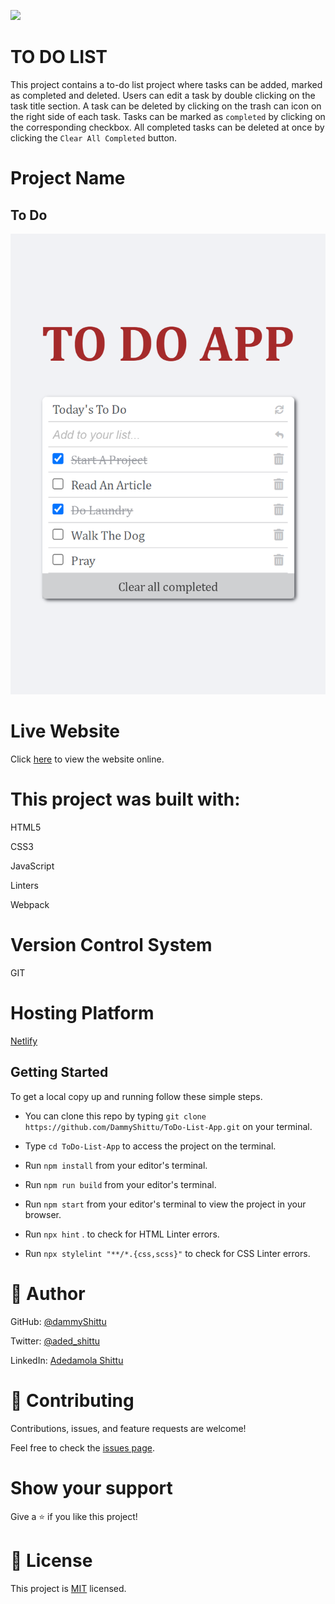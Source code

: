 ![](https://img.shields.io/badge/Microverse-blueviolet)

# TO DO LIST

 This project contains a to-do list project where tasks can be added, marked as completed and deleted.
 Users can edit a task by double clicking on the task title section.
 A task can be deleted by clicking on the trash can icon on the right side of each task.
 Tasks can be marked as `completed` by clicking on the corresponding checkbox.
 All completed tasks can be deleted at once by clicking the `Clear All Completed` button. 

# Project Name

## To Do

![Image of the mobile view](./src/screenshot.png)


# Live Website

Click [here](https://todolistsappp.netlify.app/) to view the website online.


# This project was built with:

HTML5

CSS3

JavaScript

Linters

Webpack

# Version Control System

GIT

# Hosting Platform

[Netlify](https://www.netlify.com/)

## Getting Started

To get a local copy up and running follow these simple steps.

- You can clone this repo by typing `git clone https://github.com/DammyShittu/ToDo-List-App.git` on your terminal.

- Type `cd ToDo-List-App` to access the project on the terminal.
  
- Run `npm install` from your editor's terminal.

- Run `npm run build` from your editor's terminal.

- Run `npm start` from your editor's terminal to view the project in your browser.

- Run `npx hint` . to check for HTML Linter errors.

- Run `npx stylelint "**/*.{css,scss}"` to check for CSS Linter errors.

# 👤 Author

GitHub: [@dammyShittu](https://github.com/DammyShittu/)

Twitter: [@aded_shittu](https://twitter.com/aded_shittu/)

LinkedIn: [Adedamola Shittu](linkedin.com/in/adedamola-shittu-3ab465172/)

# 🤝 Contributing

Contributions, issues, and feature requests are welcome!

Feel free to check the [issues page](https://github.com/DammyShittu/WeSingAfrica-Capstone/issues).

# Show your support

Give a ⭐️ if you like this project!

# 📝 License

This project is [MIT](LICENSE) licensed.
